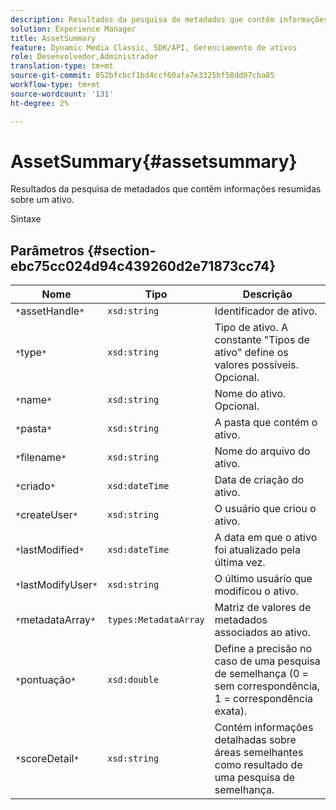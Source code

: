 ```yaml
---
description: Resultados da pesquisa de metadados que contêm informações resumidas sobre um ativo.
solution: Experience Manager
title: AssetSummary
feature: Dynamic Media Classic, SDK/API, Gerenciamento de ativos
role: Desenvolvedor,Administrador
translation-type: tm+mt
source-git-commit: 052bfcbcf1bd4ccf60afa7e3325bf58dd07cba85
workflow-type: tm+mt
source-wordcount: '131'
ht-degree: 2%

---
```



# AssetSummary{#assetsummary}

Resultados da pesquisa de metadados que contêm informações resumidas sobre um ativo.

Sintaxe

## Parâmetros {#section-ebc75cc024d94c439260d2e71873cc74}

| Nome | Tipo | Descrição |
|---|---|---|
| `*`assetHandle`*` | `xsd:string` | Identificador de ativo. |
| `*`type`*` | `xsd:string` | Tipo de ativo. A constante &quot;Tipos de ativo&quot; define os valores possíveis. Opcional. |
| `*`name`*` | `xsd:string` | Nome do ativo. Opcional. |
| `*`pasta`*` | `xsd:string` | A pasta que contém o ativo. |
| `*`filename`*` | `xsd:string` | Nome do arquivo do ativo. |
| `*`criado`*` | `xsd:dateTime` | Data de criação do ativo. |
| `*`createUser`*` | `xsd:string` | O usuário que criou o ativo. |
| `*`lastModified`*` | `xsd:dateTime` | A data em que o ativo foi atualizado pela última vez. |
| `*`lastModifyUser`*` | `xsd:string` | O último usuário que modificou o ativo. |
| `*`metadataArray`*` | `types:MetadataArray` | Matriz de valores de metadados associados ao ativo. |
| `*`pontuação`*` | `xsd:double` | Define a precisão no caso de uma pesquisa de semelhança (0 = sem correspondência, 1 = correspondência exata). |
| `*`scoreDetail`*` | `xsd:string` | Contém informações detalhadas sobre áreas semelhantes como resultado de uma pesquisa de semelhança. |

